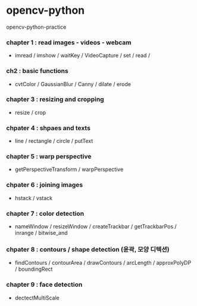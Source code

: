 # opencv-python
opencv-python-practice

### chapter 1 : read images - videos - webcam

- imread / imshow / waitKey / VideoCapture / set / read / 

### ch2 : basic functions

- cvtColor / GaussianBlur / Canny / dilate / erode

### chapter 3 : resizing and cropping

- resize / crop

### chpater 4 : shpaes and texts

- line / rectangle / circle / putText

### chapter 5 : warp perspective

- getPerspectiveTransform / warpPerspective 

### chpater 6 : joining images
- hstack / vstack

### chapter 7 : color detection

- nameWindow / resizeWindow / createTrackbar / getTrackbarPos / inrange / bitwise_and

### chpater 8 : contours / shape detection  (윤곽, 모양 디텍션)

- findContours / contourArea / drawContours / arcLength / approxPolyDP / boundingRect

### chapter 9 : face detection

- dectectMultiScale


